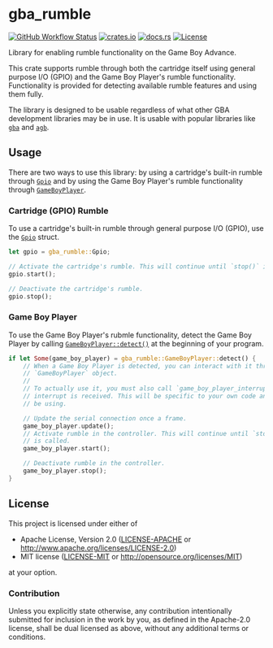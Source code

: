 # gba_rumble

[![GitHub Workflow Status](https://img.shields.io/github/check-runs/Anders429/gba_rumble/master?label=tests)](https://github.com/Anders429/gba_rumble/actions?query=branch%3Amaster)
[![crates.io](https://img.shields.io/crates/v/gba_rumble)](https://crates.io/crates/gba_rumble)
[![docs.rs](https://docs.rs/gba_rumble/badge.svg)](https://docs.rs/gba_rumble)
[![License](https://img.shields.io/crates/l/gba_rumble)](#license)

Library for enabling rumble functionality on the Game Boy Advance.

This crate supports rumble through both the cartridge itself using general purpose I/O (GPIO) and the Game Boy Player's rumble functionality. Functionality is provided for detecting available rumble features and using them fully.

The library is designed to be usable regardless of what other GBA development libraries may be in use. It is usable with popular libraries like [`gba`](https://docs.rs/gba/latest/gba/) and [`agb`](https://docs.rs/agb/latest/agb/index.html).

## Usage
There are two ways to use this library: by using a cartridge's built-in rumble through [`Gpio`](https://docs.rs/gba_rumble/latest/gba_rumble/struct.Gpio.html) and by using the Game Boy Player's rumble functionality through [`GameBoyPlayer`](https://docs.rs/gba_rumble/latest/gba_rumble/struct.GameBoyPlayer.html).

### Cartridge (GPIO) Rumble
To use a cartridge's built-in rumble through general purpose I/O (GPIO), use the [`Gpio`](https://docs.rs/gba_rumble/latest/gba_rumble/struct.Gpio.html) struct.

``` rust
let gpio = gba_rumble::Gpio;

// Activate the cartridge's rumble. This will continue until `stop()` is called.
gpio.start();

// Deactivate the cartridge's rumble.
gpio.stop();
```

### Game Boy Player
To use the Game Boy Player's rubmle functionality, detect the Game Boy Player by calling [`GameBoyPlayer::detect()`](https://docs.rs/gba_rumble/latest/gba_rumble/struct.GameBoyPlayer.html#method.detect) at the beginning of your program.

``` rust
if let Some(game_boy_player) = gba_rumble::GameBoyPlayer::detect() {    
    // When a Game Boy Player is detected, you can interact with it through the returned
    // `GameBoyPlayer` object.
    //
    // To actually use it, you must also call `game_boy_player_interrupt()` when a serial
    // interrupt is received. This will be specific to your own code and any frameworks you may
    // be using.

    // Update the serial connection once a frame.
    game_boy_player.update();
    // Activate rumble in the controller. This will continue until `stop()` or `hard_stop()`
    // is called.
    game_boy_player.start();

    // Deactivate rumble in the controller.
    game_boy_player.stop();
}
```

## License
This project is licensed under either of

* Apache License, Version 2.0
([LICENSE-APACHE](https://github.com/Anders429/gba_rumble/blob/HEAD/LICENSE-APACHE) or
http://www.apache.org/licenses/LICENSE-2.0)
* MIT license
([LICENSE-MIT](https://github.com/Anders429/gba_rumble/blob/HEAD/LICENSE-MIT) or
http://opensource.org/licenses/MIT)

at your option.

### Contribution
Unless you explicitly state otherwise, any contribution intentionally submitted for inclusion in the work by you, as defined in the Apache-2.0 license, shall be dual licensed as above, without any additional terms or conditions.
